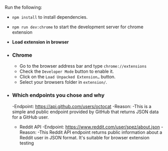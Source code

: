 

Run the following:

- `npm install` to install dependencies.
- `npm run dev:chrome` to start the development server for chrome extension


- **Load extension in browser**

- ### Chrome

  - Go to the browser address bar and type `chrome://extensions`
  - Check the `Developer Mode` button to enable it.
  - Click on the `Load Unpacked Extension…` button.
  - Select your browsers folder in `extension/`.

- ### Which endpoints you chose and why
   -Endpoint: https://api.github.com/users/octocat
   -Reason:
   -This is a simple and public endpoint provided by GitHub that returns JSON data for a GitHub user.

     - Reddit API
     -Endpoint: https://www.reddit.com/user/spez/about.json
     -Reason:
     -This Reddit API endpoint returns public information about a Reddit user in JSON format. It's suitable for browser extension testing
